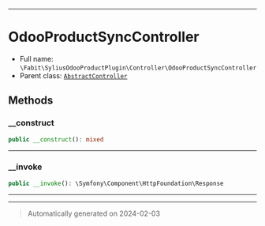 ***

# OdooProductSyncController





* Full name: `\Fabit\SyliusOdooProductPlugin\Controller\OdooProductSyncController`
* Parent class: [`AbstractController`](../../../Symfony/Bundle/FrameworkBundle/Controller/AbstractController.md)




## Methods


### __construct



```php
public __construct(): mixed
```












***

### __invoke



```php
public __invoke(): \Symfony\Component\HttpFoundation\Response
```












***


***
> Automatically generated on 2024-02-03
